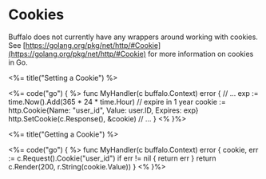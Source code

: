 # Cookies

Buffalo does not currently have any wrappers around working with cookies. See [https://golang.org/pkg/net/http/#Cookie](https://golang.org/pkg/net/http/#Cookie) for more information on cookies in Go.

<%= title("Setting a Cookie") %>

<%= code("go") { %>
func MyHandler(c buffalo.Context) error {
  // ...
  exp := time.Now().Add(365 * 24 * time.Hour) // expire in 1 year
  cookie := http.Cookie{Name: "user_id", Value: user.ID, Expires: exp}
  http.SetCookie(c.Response(), &cookie)
  // ...
}
<%  }%>

<%= title("Getting a Cookie") %>

<%= code("go") { %>
func MyHandler(c buffalo.Context) error {
  cookie, err := c.Request().Cookie("user_id")
  if err != nil {
    return err
  }
  return c.Render(200, r.String(cookie.Value))
}
<%  }%>
